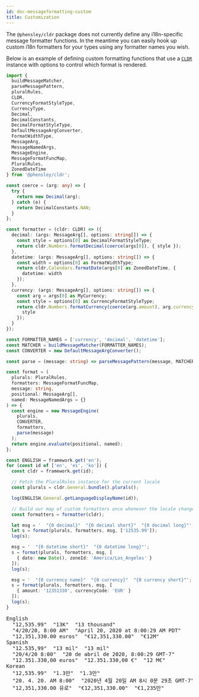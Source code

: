 ```yaml
---
id: doc-messageformatting-custom
title: Customization
---
```


The `@phensley/cldr` package does not currently define any i18n-specific message formatter functions. In the meantime you can easily hook up custom i18n formatters for your types using any formatter names you wish.

Below is an example of defining custom formatting functions that use a [`CLDR`](api-cldr.html) instance with options to control which format is rendered.

```typescript
import {
  buildMessageMatcher,
  parseMessagePattern,
  pluralRules,
  CLDR,
  CurrencyFormatStyleType,
  CurrencyType,
  Decimal,
  DecimalConstants,
  DecimalFormatStyleType,
  DefaultMessageArgConverter,
  FormatWidthType,
  MessageArg,
  MessageNamedArgs,
  MessageEngine,
  MessageFormatFuncMap,
  PluralRules,
  ZonedDateTime
} from '@phensley/cldr';

const coerce = (arg: any) => {
  try {
    return new Decimal(arg);
  } catch (e) {
    return DecimalConstants.NAN;
  }
};

const formatter = (cldr: CLDR) => ({
  decimal: (args: MessageArg[], options: string[]) => {
    const style = options[0] as DecimalFormatStyleType;
    return cldr.Numbers.formatDecimal(coerce(args[0]), { style });
  },
  datetime: (args: MessageArg[], options: string[]) => {
    const width = options[0] as FormatWidthType;
    return cldr.Calendars.formatDate(args[0] as ZonedDateTime, {
      datetime: width
    });
  },
  currency: (args: MessageArg[], options: string[]) => {
    const arg = args[0] as MyCurrency;
    const style = options[0] as CurrencyFormatStyleType;
    return cldr.Numbers.formatCurrency(coerce(arg.amount), arg.currencyCode, {
      style
    });
  }
});

const FORMATTER_NAMES = ['currency', 'decimal', 'datetime'];
const MATCHER = buildMessageMatcher(FORMATTER_NAMES);
const CONVERTER = new DefaultMessageArgConverter();

const parse = (message: string) => parseMessagePattern(message, MATCHER);

const format = (
  plurals: PluralRules,
  formatters: MessageFormatFuncMap,
  message: string,
  positional: MessageArg[],
  named: MessageNamedArgs = {}
) => {
  const engine = new MessageEngine(
    plurals,
    CONVERTER,
    formatters,
    parse(message)
  );
  return engine.evaluate(positional, named);
};

const ENGLISH = framework.get('en');
for (const id of ['en', 'es', 'ko']) {
  const cldr = framework.get(id);

  // Fetch the PluralRules instance for the current locale
  const plurals = cldr.General.bundle().plurals();

  log(ENGLISH.General.getLanguageDisplayName(id));

  // Build our map of custom formatters once whenever the locale changes
  const formatters = formatter(cldr);

  let msg = '  "{0 decimal}"  "{0 decimal short}"  "{0 decimal long}"';
  let s = format(plurals, formatters, msg, ['12535.99']);
  log(s);

  msg = '  "{0 datetime short}"  "{0 datetime long}"';
  s = format(plurals, formatters, msg, [
    { date: new Date(), zoneId: 'America/Los_Angeles' }
  ]);
  log(s);

  msg = '  "{0 currency name}"  "{0 currency}"  "{0 currency short}"';
  s = format(plurals, formatters, msg, [
    { amount: '12351330', currencyCode: 'EUR' }
  ]);
  log(s);
}
```
<pre class="output">
English
  "12,535.99"  "13K"  "13 thousand"
  "4/20/20, 8:00 AM"  "April 20, 2020 at 8:00:29 AM PDT"
  "12,351,330.00 euros"  "€12,351,330.00"  "€12M"
Spanish
  "12.535,99"  "13 mil"  "13 mil"
  "20/4/20 8:00"  "20 de abril de 2020, 8:00:29 GMT-7"
  "12.351.330,00 euros"  "12.351.330,00 €"  "12 M€"
Korean
  "12,535.99"  "1.3만"  "1.3만"
  "20. 4. 20. AM 8:00"  "2020년 4월 20일 AM 8시 0분 29초 GMT-7"
  "12,351,330.00 유로"  "€12,351,330.00"  "€1,235만"
</pre>


